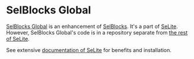 SelBlocks Global
=========

[SelBlocks Global](https://selite.github.io/SelBlocksGlobal) is an enhancement of [SelBlocks](https://github.com/refactoror/SelBlocks/). It's a part of [SeLite](https://selite.github.io/). However, SelBlocks Global's code is in a repository separate from [the rest of SeLite](https://github.com/SeLite/SeLite).

See extensive [documentation of SeLite](http://selite.github.io/) for benefits and installation.